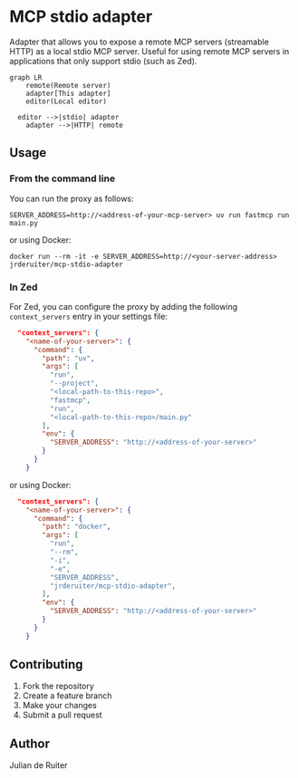 # MCP stdio adapter

Adapter that allows you to expose a remote MCP servers (streamable HTTP) as a local stdio MCP server. Useful for using remote MCP servers in applications that only support stdio (such as Zed).

```mermaid
graph LR
    remote(Remote server)
	adapter[This adapter]
	editor(Local editor)

  editor -->|stdio| adapter
	adapter -->|HTTP| remote
```

## Usage

### From the command line

You can run the proxy as follows:

```
SERVER_ADDRESS=http://<address-of-your-mcp-server> uv run fastmcp run main.py
```

or using Docker:

```
docker run --rm -it -e SERVER_ADDRESS=http://<your-server-address> jrderuiter/mcp-stdio-adapter
```

### In Zed

For Zed, you can configure the proxy by adding the following `context_servers` entry in your settings file:

```json
  "context_servers": {
    "<name-of-your-server>": {
      "command": {
        "path": "uv",
        "args": [
          "run",
          "--project",
          "<local-path-to-this-repo>",
          "fastmcp",
          "run",
          "<local-path-to-this-repo>/main.py"
        ],
        "env": {
          "SERVER_ADDRESS": "http://<address-of-your-server>"
        }
      }
    }
```

or using Docker:

```json
  "context_servers": {
    "<name-of-your-server>": {
      "command": {
        "path": "docker",
        "args": [
          "run",
          "--rm",
          "-i",
          "-e",
          "SERVER_ADDRESS",
          "jrderuiter/mcp-stdio-adapter",
        ],
        "env": {
          "SERVER_ADDRESS": "http://<address-of-your-server>"
        }
      }
    }
```

## Contributing

1. Fork the repository
2. Create a feature branch
3. Make your changes
4. Submit a pull request

## Author

Julian de Ruiter
